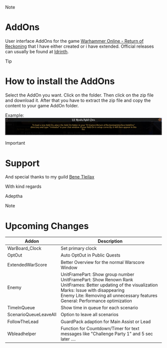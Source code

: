 > [!NOTE]
> # AddOns
> 
> User interface AddOns for the game [Warhammer Online - Return of Reckoning](https://www.returnofreckoning.com/) that I have either created or i have extended. Official releases can usually be found at [Idrinth](https://tools.idrinth.de/addons/).

> [!TIP]
> # How to install the AddOns
> 
> Select the AddOn you want. Click on the folder. Then click on the zip file and download it.
> After that you have to extract the zip file and copy the content to your game AddOn folder.
>
> Example:
> ![Example](https://github.com/Makume/ReturnOfReckoning-AddOns/blob/main/(Images)/AddOn%20Folder.png)

> [!IMPORTANT]
> # Support
>
> And special thanks to my guild [Bene Tleilax](https://discord.gg/F7zVXDuaVA)
> 
> With kind regards
> 
> Adeptha 

> [!NOTE]
> # Upcoming Changes
>
> | Addon  | Description |
> | ------------- | ------------- |
> | WarBoard_Clock  | Set primary clock  |
> | OptOut  | Auto OptOut in Public Quests |
> | ExtendedWarScore  | Better Overview for the normal Warscore Window |
> | Enemy  | UnitFramePart: Show group number<br>UnitFramePart: Show Renown Rank<br>UnitFrames: Better updating of the visualization<br>Marks: Issue with disappearing<br>Enemy Lite: Removing all unnecessary features<br>General: Performance optimization |
> | TimeInQueue  | Show time in queue for each scenario
> | ScenarioQueueLeaveAll   | Option to leave all scenarios
> | FollowTheLead  | GuardPack adaption for Main Assist or Lead
> | Wbleadhelper | Function for Countdown/Timer for text messages like "Challenge Party 1" and 5 sec later ....
